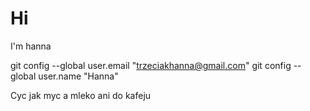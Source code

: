 # Hi
I'm hanna

  git config --global user.email "trzeciakhanna@gmail.com"
  git config --global user.name "Hanna"
  
  Cyc jak myc a mleko ani do kafeju

